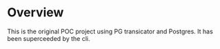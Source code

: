 # Overview

This is the original POC project using PG transicator and Postgres.  It has been superceeded by the cli.